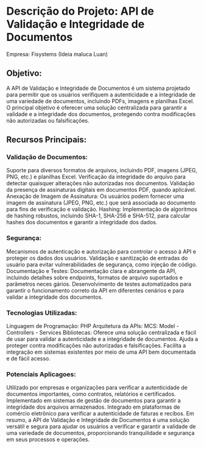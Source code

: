 # Descrição do Projeto: API de Validação e Integridade de Documentos
Empresa: Fisystems (Ideia maluca Luan)
## Objetivo:
A API de Validação e Integridade de Documentos é um sistema projetado para permitir que os usuários verifiquem a autenticidade e a integridade de uma variedade de documentos, incluindo PDFs, imagens e planilhas Excel. O principal objetivo é oferecer uma solução centralizada para garantir a validade e a integridade dos documentos, protegendo contra modificações não autorizadas ou falsificações.
## Recursos Principais:
### Validação de Documentos:
Suporte para diversos formatos de arquivos, incluindo PDF, imagens (JPEG, PNG, etc.) e planilhas Excel. Verificação da integridade do arquivo para detectar quaisquer alterações não autorizadas nos documentos. Validação da presença de assinaturas digitais em documentos PDF, quando aplicável. Anexação de Imagem de Assinatura: Os usuários podem fornecer uma imagem de assinatura
(JPEG, PNG, etc.) que será associada ao documento para fins de verificação e validação. Hashing: Implementação de algoritmos de hashing robustos, incluindo SHA-1, SHA-256 e SHA-512, para calcular hashes dos documentos e garantir a integridade dos dados.
### Segurança:
Mecanismos de autenticação e autorização para controlar o acesso à API e proteger os dados dos usuários. Validação e sanitização de entradas do usuário para evitar vulnerabilidades de segurança, como injeção de código. Documentação e Testes: Documentação clara e abrangente da API, incluindo detalhes sobre endpoints, formatos de arquivo suportados e parâmetros neces gários.
Desenvolvimento de testes automatizados para garantir o funcionamento correto da API em diferentes cenários e para validar a integridade dos documentos.
### Tecnologias Utilizadas:
Linguagem de Programação: PHP Arquitetura da APls: MCS: Model - Controllers - Services Bibliotecas:
Oferece uma solução centralizada e fácil de usar para validar a autenticidade e a integridade de documentos. Ajuda a proteger contra modificações não autorizadas e falsificações. Facilita a integração em sistemas existentes por meio de uma API bem documentada e de fácil acesso.
### Potenciais Aplicagoes:
Utilizado por empresas e organizações para verificar a autenticidade de documentos importantes, como contratos, relatórios e certificados. Implementado em sistemas de gestão de documentos para garantir a integridade dos arquivos armazenados. Integrado em plataformas de comércio eletrônico para verificar a autenticidade de faturas e recibos. Em resumo, a API de Validação e
Integridade de Documentos é uma solução versátil e segura para ajudar os usuários a verificar e garantir a validade de uma variedade de documentos, proporcionando tranquilidade e segurança em seus processos e operações.
